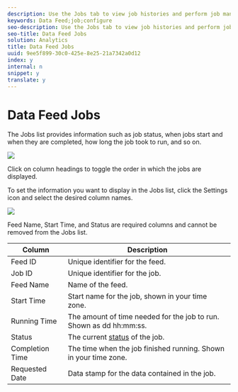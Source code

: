 ```yaml
---
description: Use the Jobs tab to view job histories and perform job management tasks.
keywords: Data Feed;job;configure
seo-description: Use the Jobs tab to view job histories and perform job management tasks.
seo-title: Data Feed Jobs
solution: Analytics
title: Data Feed Jobs
uuid: 9ee5f899-30c0-425e-8e25-21a7342a0d12
index: y
internal: n
snippet: y
translate: y
---
```


# Data Feed Jobs

The Jobs list provides information such as job status, when jobs start and when they are completed, how long the job took to run, and so on. 

![](graphics/jobs.jpg) 

Click on column headings to toggle the order in which the jobs are displayed. 

To set the information you want to display in the Jobs list, click the Settings icon and select the desired column names. 

![](graphics/job-cols.jpg) 

Feed Name, Start Time, and Status are required columns and cannot be removed from the Jobs list. 



|  Column  | Description  |
|---|---|
|  Feed ID  | Unique identifier for the feed.  |
|  Job ID  | Unique identifier for the job.  |
|  Feed Name  | Name of the feed.  |
|  Start Time  | Start name for the job, shown in your time zone.  |
|  Running Time  | The amount of time needed for the job to run. Shown as dd hh:mm:ss.  |
|  Status  |The current [ status](r_job-status.md#reference_7A39A327F643447F9B5AE3A2502C72BA) of the job.  |
|  Completion Time  | The time when the job finished running. Shown in your time zone.  |
|  Requested Date  | Data stamp for the data contained in the job.  |

